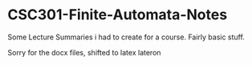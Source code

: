 # CSC301-Finite-Automata-Notes
Some Lecture Summaries i had to create for a course. Fairly basic stuff.

Sorry for the docx files, shifted to latex lateron
